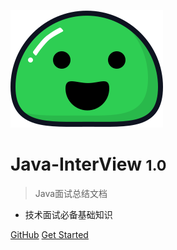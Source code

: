 <!-- _coverpage.md -->

![logo](_media/icon.svg)

# Java-InterView <small>1.0</small>

> Java面试总结文档

- 技术面试必备基础知识

[GitHub](https://github.com/docsifyjs/docsify/)
[Get Started](#)